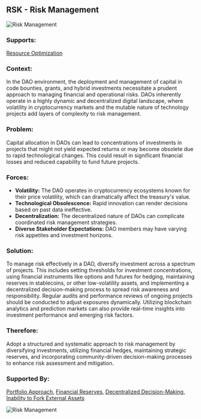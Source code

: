 ## RSK - Risk Management

![Risk Management](./output/illustrations/risk_management.png)

### Supports:
[Resource Optimization](./resource_optimization.html)

### Context:
In the DAO environment, the deployment and management of capital in code bounties, grants, and hybrid investments necessitate a prudent approach to managing financial and operational risks. DAOs inherently operate in a highly dynamic and decentralized digital landscape, where volatility in cryptocurrency markets and the mutable nature of technology projects add layers of complexity to risk management.

### Problem:
Capital allocation in DAOs can lead to concentrations of investments in projects that might not yield expected returns or may become obsolete due to rapid technological changes. This could result in significant financial losses and reduced capability to fund future projects.

### Forces:
- **Volatility:** The DAO operates in cryptocurrency ecosystems known for their price volatility, which can dramatically affect the treasury's value.
- **Technological Obsolescence:** Rapid innovation can render decisions based on past data ineffective.
- **Decentralization:** The decentralized nature of DAOs can complicate coordinated risk management strategies.
- **Diverse Stakeholder Expectations:** DAO members may have varying risk appetites and investment horizons.

### Solution:
To manage risk effectively in a DAO, diversify investment across a spectrum of projects. This includes setting thresholds for investment concentrations, using financial instruments like options and futures for hedging, maintaining reserves in stablecoins, or other low-volatility assets, and implementing a decentralized decision-making process to spread risk awareness and responsibility. Regular audits and performance reviews of ongoing projects should be conducted to adjust exposures dynamically. Utilizing blockchain analytics and prediction markets can also provide real-time insights into investment performance and emerging risk factors.

### Therefore:
Adopt a structured and systematic approach to risk management by diversifying investments, utilizing financial hedges, maintaining strategic reserves, and incorporating community-driven decision-making processes to enhance risk assessment and mitigation.

### Supported By:
[Portfolio Approach](./portfolio_approach.html), [Financial Reserves](./financial_reserves.html), [Decentralized Decision-Making](./decentralized_decision_making.html), [Inability to Fork External Assets](./inability_to_fork_external_assets.html)

![Risk Management](./output/risk_management_specific_graph.png)
